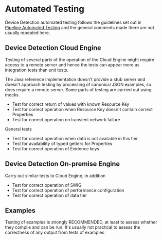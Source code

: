 # Automated Testing

Device Detection automated testing follows the guidelines set out
in [Pipeline Automated Testing](../../pipeline-specification/part3/automated-testing.md)
and the general comments made there are not usually repeated here.

## Device Detection Cloud Engine

Testing of several
parts of the operation of the Cloud Engine might require access to a
remote server and hence the tests can appear more as integration tests
than unit tests.

The Java reference implementation doesn't provide a stub server and doesn't
approach testing by processing of canonical JSON examples, so does require
a remote server. Some parts of testing are carried out using mocks.

- Test for correct return of values with known Resource Key
- Test for correct operation when Resource Key doesn't contain correct Properties
- Test for correct operation on transient network failure

General tests

- Test for correct operation when data is not available in this tier
- Test for availability of typed getters for Properties
- Test for correct operation of Evidence keys

## Device Detection On-premise Engine

Carry out similar tests to Cloud Engine, in addition

- Test for correct operation of SWIG
- Test for correct operation of performance configuration
- Test for correct operation of data tier

## Examples

Testing of examples is strongly RECOMMENDED, at least to assess whether they
compile and can be run. It's usually not practical to assess the correctness
of any output from tests of examples.

